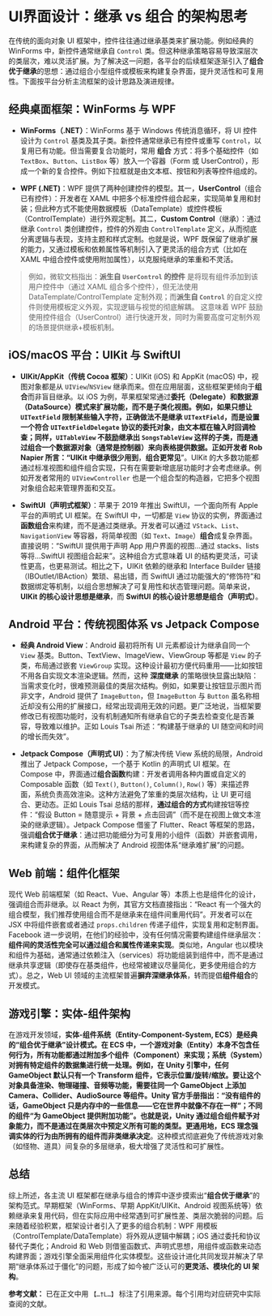 # UI界面设计：继承 vs 组合 的架构思考

在传统的面向对象 UI 框架中，控件往往通过继承基类来扩展功能。例如经典的 WinForms 中，新控件通常继承自 `Control` 类。但这种继承策略容易导致深层次的类层次，难以灵活扩展。为了解决这一问题，各平台的后续框架逐渐引入了**组合优于继承**的思想：通过组合小型组件或模板来构建复杂界面，提升灵活性和可复用性。下面按平台分析主流框架的设计思路及演进规律。

## 经典桌面框架：WinForms 与 WPF

* **WinForms（.NET）**：WinForms 基于 Windows 传统消息循环，将 UI 控件设计为 `Control` 基类及其子类。新控件通常继承已有控件或重写 `Control`，以复用已有功能。但当需要复合功能时，常用 **组合** 方式：将多个基础控件（如 `TextBox`、`Button`、`ListBox` 等）放入一个容器（Form 或 UserControl），形成一个新的复合控件。例如下拉框就是由文本框、按钮和列表等控件组成的。

* **WPF (.NET)**：WPF 提供了两种创建控件的模型。其一，**UserControl**（组合已有控件）：开发者在 XAML 中把多个标准控件组合起来，实现简单复用和封装；但此种方式不能使用数据模板（DataTemplate）或控件模板（ControlTemplate）进行外观定制。其二，**Custom Control**（继承）：通过继承 `Control` 类创建控件，控件的外观由 `ControlTemplate` 定义，从而彻底分离逻辑与表现，支持主题和样式定制。也就是说，WPF 既保留了继承扩展的能力，又通过模板和依赖属性等机制引入了更灵活的组合方式（比如在 XAML 中组合控件或使用附加属性），以克服纯继承的笨重和不灵活。

> 例如，微软文档指出：**派生自 `UserControl` 的控件** 是将现有组件添加到该用户控件中（通过 XAML 组合多个控件），但无法使用 DataTemplate/ControlTemplate 定制外观；而**派生自 `Control`** 的自定义控件则使用模板定义外观，实现逻辑与视觉的彻底解耦。
> 这意味着 WPF 鼓励使用控件组合（UserControl）进行快速开发，同时为需要高度可定制外观的场景提供继承+模板机制。

## iOS/macOS 平台：UIKit 与 SwiftUI

* **UIKit/AppKit（传统 Cocoa 框架）**：UIKit (iOS) 和 AppKit (macOS) 中，视图对象都是从 `UIView`/`NSView` 继承而来。但在应用层面，这些框架更倾向于**组合**而非盲目继承。以 iOS 为例，苹果框架常通过**委托（Delegate）和数据源（DataSource）**模式来扩展功能，而不是子类化视图。例如，如果只想让 `UITextField` 限制某些输入字符，正确做法不是继承 `UITextField`，而是设置一个符合 `UITextFieldDelegate` 协议的委托对象，由文本框在输入时回调检查；同样，`UITableView` 不鼓励继承出 `SongsTableView` 这样的子类，而是通过组合一个数据源对象（通常是控制器）来向表格提供数据。正如开发者 Rob Napier 所言：“UIKit 中**继承很少用到**，**组合更常见**”。UIKit 的大多数功能都通过标准视图和组件组合实现，只有在需要新增底层功能时才会考虑继承。例如开发者常用的 `UIViewController` 也是一个组合型的构造器，它把多个视图对象组合起来管理界面和交互。

* **SwiftUI（声明式框架）**：苹果于 2019 年推出 SwiftUI，一个面向所有 Apple 平台的声明式 UI 框架。在 SwiftUI 中，一切都是 `View` 协议的实例，界面通过**函数组合**来构建，而不是通过类继承。开发者可以通过 `VStack`、`List`、`NavigationView` 等容器，将简单视图（如 `Text`、`Image`）**组合**成复杂界面。直接说明：“SwiftUI 提供用于声明 App 用户界面的视图…通过 stacks、lists 等将…SwiftUI 视图组合起来”。这种组合方式意味着 UI 的结构更灵活，可读性更高，也更易测试。相比之下，UIKit 依赖的继承和 Interface Builder 链接（IBOutlet/IBAction）繁琐、易出错，而 SwiftUI 通过功能强大的“修饰符”和数据绑定等机制，以组合思想解决了可复用性和状态管理问题。简单来说，**UIKit 的核心设计思想是继承**，而 **SwiftUI 的核心设计思想是组合（声明式）**。

## Android 平台：传统视图体系 vs Jetpack Compose

* **经典 Android View**：Android 最初将所有 UI 元素都设计为继承自同一个 `View` 基类。Button、TextView、ImageView、ViewGroup 等都是 `View` 的子类，布局通过嵌套 `ViewGroup` 实现。这种设计最初方便代码重用——比如按钮不用各自实现文本渲染逻辑。然而，这种 **深度继承** 的策略很快显露出缺陷：当需求变化时，很难预测最佳的类层次结构。例如，如果要让按钮显示图片而非文字，Android 提供了 `ImageButton`，但 `ImageButton` 与 `Button` 虽名称相近却没有公用的扩展接口，经常出现调用无效的问题。更广泛地说，当框架要修改已有视图功能时，没有机制通知所有继承自它的子类去检查变化是否兼容，导致难以维护。正如 Louis Tsai 所述：“构建基于继承的 UI 随空间和时间的增长而失效”。

* **Jetpack Compose（声明式 UI）**：为了解决传统 View 系统的局限，Android 推出了 Jetpack Compose，一个基于 Kotlin 的声明式 UI 框架。在 Compose 中，界面通过**组合函数**构建：开发者调用各种内置或自定义的 Composable 函数（如 `Text()`, `Button()`, `Column()`, `Row()` 等）来描述界面，系统负责高效渲染。这种方法避免了笨重的类层次结构，让 UI 更可组合、更动态。正如 Louis Tsai 总结的那样，**通过组合的方式**构建按钮等控件：“假设 Button = 随意提示 + 背景 + 点击回调”（而不是在视图上做文本渲染的继承逻辑）。Jetpack Compose 借鉴了 Flutter、React 等框架的思路，强调**组合优于继承**：通过把功能细分为可复用的小组件（函数）并嵌套调用，来构建复杂的界面，从而解决了 Android 视图体系“继承难扩展”的问题。

## Web 前端：组件化框架

现代 Web 前端框架（如 React、Vue、Angular 等）本质上也是组件化的设计，强调组合而非继承。以 React 为例，其官方文档直接指出：“React 有一个强大的组合模型，我们推荐使用组合而不是继承来在组件间重用代码”。开发者可以在 JSX 中将组件嵌套或者通过 `props.children` 传递子组件，实现复用和定制界面。Facebook 进一步说明，在他们的经验中，没有任何情况需要构建组件继承层次：**组件间的灵活性完全可以通过组合和属性传递来实现**。类似地，Angular 也以模块和组件为基础，通常通过依赖注入（services）将功能组装到组件中，而不是通过继承共享逻辑（即使存在基类组件，也经常被建议尽量简化，更多使用组合的方式）。总之，Web UI 领域的主流框架普遍**摒弃深继承体系**，转而提倡**组件组合**的开发模式。

## 游戏引擎：实体-组件架构

在游戏开发领域，**实体-组件系统（Entity-Component-System, ECS）**是经典的“组合优于继承”设计模式。在 ECS 中，一个游戏对象（Entity）本身不包含任何行为，所有功能都通过附加多个组件（Component）来实现；系统（System）对拥有特定组件的数据集进行统一处理。例如，在 Unity 引擎中，任何 GameObject 默认只有一个 Transform 组件，它表示位置/旋转/缩放。要让这个对象具备渲染、物理碰撞、音频等功能，需要往同一个 GameObject 上添加 Camera、Collider、AudioSource 等组件。Unity 官方手册指出：“没有组件的话，GameObject 只是内存中的一些信息——它在世界中就像不存在一样”；不同的组件“为 GameObject 提供附加功能”。也就是说，Unity 通过组合组件赋予对象能力，而不是通过在类层次中预定义所有可能的类型。更通用地，ECS 理念强调**实体的行为由所拥有的组件而非类继承决定**。这种模式彻底避免了传统游戏对象（如怪物、道具）间复杂的多层继承，极大增强了灵活性和可扩展性。

## 总结

综上所述，各主流 UI 框架都在继承与组合的博弈中逐步摸索出“**组合优于继承**”的架构范式。早期框架（WinForms、早期 AppKit/UIKit、Android 视图系统等）依赖继承来复用代码，但在实际应用中经常遇到可扩展性差、类层次脆弱的问题。后来随着经验积累，框架设计者引入了更多的组合机制：WPF 用模板（ControlTemplate/DataTemplate）将外观从逻辑中解耦；iOS 通过委托和协议替代子类化；Android 和 Web 则借鉴函数式、声明式思想，用组件或函数来动态构建界面；游戏引擎全面采用组件化实体模型。这些设计进化共同发现并解决了早期“继承体系过于僵化”的问题，形成了如今被广泛认可的**更灵活、模块化的 UI 架构**。

**参考文献：** 已在正文中用 `【…†L…】` 标注了引用来源。每个引用均对应研究中实际查阅的文献。
